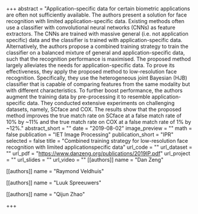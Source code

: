 +++
abstract = "Application-specific data for certain biometric applications are often not sufficiently available. The authors present a solution for face recognition with limited application-specific data. Existing methods often use a classifier with convolutional neural networks (CNNs) as feature extractors. The CNNs are trained with massive general (i.e. not application specific) data and the classifier is trained with application-specific data. Alternatively, the authors propose a combined training strategy to train the classifier on a balanced mixture of general and application-specific data, such that the recognition performance is maximised. The proposed method largely alleviates the needs for application-specific data. To prove its effectiveness, they apply the proposed method to low-resolution face recognition. Specifically, they use the heterogeneous joint Bayesian (HJB) classifier that is capable of comparing features from the same modality but with different characteristics. To further boost performance, the authors augment the training data by pre-processing it to resemble application-specific data. They conducted extensive experiments on challenging datasets, namely, SCface and COX. The results show that the proposed method improves the true match rate on SCface at a false match rate of 10% by ~11% and the true match rate on COX at a false match rate of 1% by ~12%."
abstract_short = ""
date = "2019-08-02"
image_preview = ""
math = false
publication = "IET Image Processing"
publication_short = "IPR"
selected = false
title = "Combined training strategy for low-resolution face recognition with limited applicationspecific data"
url_code = ""
url_dataset = ""
url_pdf = "https://www.danzeng.org/publications/2019IP.pdf"
url_project = ""
url_slides = ""
url_video = ""
[[authors]]
	name = "Dan Zeng"

[[authors]]
	name = "Raymond Veldhuis"

[[authors]]
	name = "Luuk Spreeuwers"

[[authors]]
	name = "Qijun Zhao"

+++

